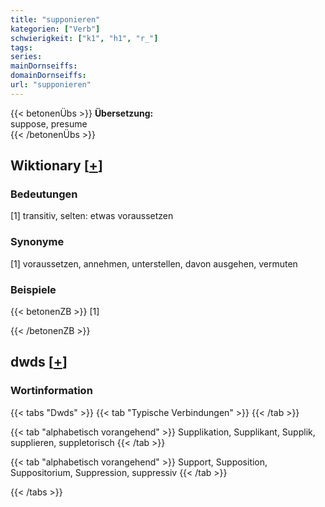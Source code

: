 ```yaml
---
title: "supponieren"
kategorien: ["Verb"]
schwierigkeit: ["k1", "h1", "r_"]
tags:
series:
mainDornseiffs:
domainDornseiffs:
url: "supponieren"
---
```


{{< betonenÜbs >}}
**Übersetzung:**  
suppose, presume  
{{< /betonenÜbs >}}

## Wiktionary [[+](https://de.wiktionary.org/wiki/supponieren)]

### Bedeutungen
[1] transitiv, selten: etwas voraussetzen  

### Synonyme
[1] voraussetzen, annehmen, unterstellen, davon ausgehen, vermuten  

### Beispiele
{{< betonenZB >}}
[1]  

{{< /betonenZB >}}


## dwds [[+](https://www.dwds.de/wb/supponieren)]

### Wortinformation
{{< tabs "Dwds" >}}
{{< tab "Typische Verbindungen" >}}
{{< /tab >}}

{{< tab "alphabetisch vorangehend" >}}
Supplikation, Supplikant, Supplik, supplieren, suppletorisch
{{< /tab >}}

{{< tab "alphabetisch vorangehend" >}}
Support, Supposition, Suppositorium, Suppression, suppressiv
{{< /tab >}}

{{< /tabs >}}

